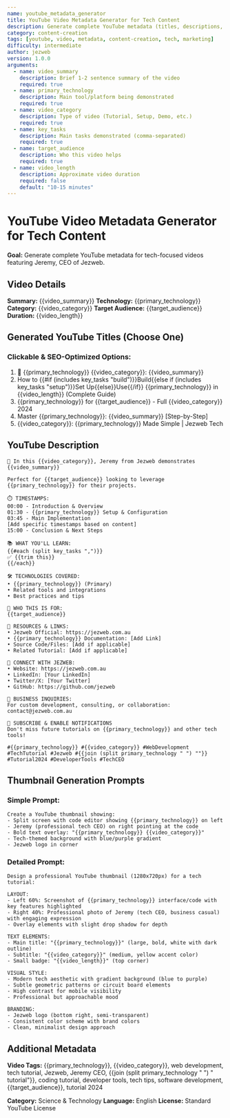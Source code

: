 ```yaml
---
name: youtube_metadata_generator
title: YouTube Video Metadata Generator for Tech Content
description: Generate complete YouTube metadata (titles, descriptions, and thumbnail prompts) for tech-focused videos
category: content-creation
tags: [youtube, video, metadata, content-creation, tech, marketing]
difficulty: intermediate
author: jezweb
version: 1.0.0
arguments:
  - name: video_summary
    description: Brief 1-2 sentence summary of the video
    required: true
  - name: primary_technology
    description: Main tool/platform being demonstrated
    required: true
  - name: video_category
    description: Type of video (Tutorial, Setup, Demo, etc.)
    required: true
  - name: key_tasks
    description: Main tasks demonstrated (comma-separated)
    required: true
  - name: target_audience
    description: Who this video helps
    required: true
  - name: video_length
    description: Approximate video duration
    required: false
    default: "10-15 minutes"
---
```


# YouTube Video Metadata Generator for Tech Content

**Goal:** Generate complete YouTube metadata for tech-focused videos featuring Jeremy, CEO of Jezweb.

## Video Details

**Summary:** {{video_summary}}
**Technology:** {{primary_technology}}
**Category:** {{video_category}}
**Target Audience:** {{target_audience}}
**Duration:** {{video_length}}

## Generated YouTube Titles (Choose One)

### Clickable & SEO-Optimized Options:

1. 🚀 {{primary_technology}} {{video_category}}: {{video_summary}}
2. How to {{#if (includes key_tasks "build")}}Build{{else if (includes key_tasks "setup")}}Set Up{{else}}Use{{/if}} {{primary_technology}} in {{video_length}} (Complete Guide)
3. {{primary_technology}} for {{target_audience}} - Full {{video_category}} 2024
4. Master {{primary_technology}}: {{video_summary}} [Step-by-Step]
5. {{video_category}}: {{primary_technology}} Made Simple | Jezweb Tech

## YouTube Description

```
🎯 In this {{video_category}}, Jeremy from Jezweb demonstrates {{video_summary}}

Perfect for {{target_audience}} looking to leverage {{primary_technology}} for their projects.

⏱️ TIMESTAMPS:
00:00 - Introduction & Overview
01:30 - {{primary_technology}} Setup & Configuration
03:45 - Main Implementation
[Add specific timestamps based on content]
15:00 - Conclusion & Next Steps

📚 WHAT YOU'LL LEARN:
{{#each (split key_tasks ",")}}
✅ {{trim this}}
{{/each}}

🛠️ TECHNOLOGIES COVERED:
• {{primary_technology}} (Primary)
• Related tools and integrations
• Best practices and tips

💼 WHO THIS IS FOR:
{{target_audience}}

🔗 RESOURCES & LINKS:
• Jezweb Official: https://jezweb.com.au
• {{primary_technology}} Documentation: [Add Link]
• Source Code/Files: [Add if applicable]
• Related Tutorial: [Add if applicable]

💬 CONNECT WITH JEZWEB:
• Website: https://jezweb.com.au
• LinkedIn: [Your LinkedIn]
• Twitter/X: [Your Twitter]
• GitHub: https://github.com/jezweb

📧 BUSINESS INQUIRIES:
For custom development, consulting, or collaboration:
contact@jezweb.com.au

🔔 SUBSCRIBE & ENABLE NOTIFICATIONS
Don't miss future tutorials on {{primary_technology}} and other tech tools!

#{{primary_technology}} #{{video_category}} #WebDevelopment #TechTutorial #Jezweb #{{join (split primary_technology " ") ""}} #Tutorial2024 #DeveloperTools #TechCEO
```

## Thumbnail Generation Prompts

### Simple Prompt:
```
Create a YouTube thumbnail showing:
- Split screen with code editor showing {{primary_technology}} on left
- Jeremy (professional tech CEO) on right pointing at the code
- Bold text overlay: "{{primary_technology}} {{video_category}}"
- Tech-themed background with blue/purple gradient
- Jezweb logo in corner
```

### Detailed Prompt:
```
Design a professional YouTube thumbnail (1280x720px) for a tech tutorial:

LAYOUT:
- Left 60%: Screenshot of {{primary_technology}} interface/code with key features highlighted
- Right 40%: Professional photo of Jeremy (tech CEO, business casual) with engaging expression
- Overlay elements with slight drop shadow for depth

TEXT ELEMENTS:
- Main title: "{{primary_technology}}" (large, bold, white with dark outline)
- Subtitle: "{{video_category}}" (medium, yellow accent color)
- Small badge: "{{video_length}}" (top corner)

VISUAL STYLE:
- Modern tech aesthetic with gradient background (blue to purple)
- Subtle geometric patterns or circuit board elements
- High contrast for mobile visibility
- Professional but approachable mood

BRANDING:
- Jezweb logo (bottom right, semi-transparent)
- Consistent color scheme with brand colors
- Clean, minimalist design approach
```

## Additional Metadata

**Video Tags:**
{{primary_technology}}, {{video_category}}, web development, tech tutorial, Jezweb, Jeremy CEO, {{join (split primary_technology " ") " tutorial"}}, coding tutorial, developer tools, tech tips, software development, {{target_audience}}, tutorial 2024

**Category:** Science & Technology
**Language:** English
**License:** Standard YouTube License